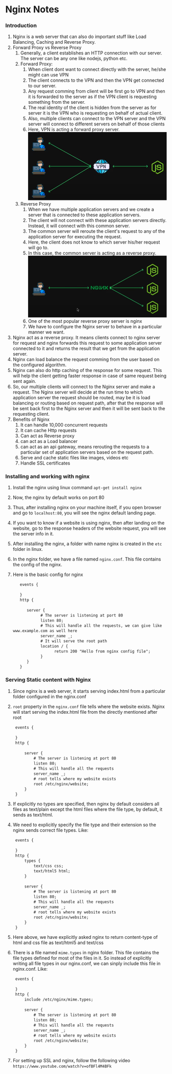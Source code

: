 # Nginx Notes

### Introduction

1. Nginx is a web server that can also do important stuff like Load Balancing, Caching and Reverse Proxy.
2. Forward Proxy vs Reverse Proxy
   1. Generally, a client establishes an HTTP connection with our server. The server can be any one like nodejs, python etc.
   2. Forward Proxy:
      1. When client dont want to connect directly with the server, he/she might can use VPN
      2. The client connects to the VPN and then the VPN get connected to our server.
      3. Any request comming from client will be first go to VPN and then it is forwarded to the server as if the VPN client is requesting something from the server.
      4. The real identity of the client is hidden from the server as for server it is the VPN who is requesting on behalf of actual client.
      5. Also, multiple clients can connect to the VPN server and the VPN server will connect to different servers on behalf of those clients
      6. Here, VPN is acting a forward proxy server.  
         ![Forward Proxy](./resources/images/fwd-proxy.png)
   3. Reverse Proxy
      1. When we have multiple application servers and we create a server that is connected to these application servers.
      2. The client will not connect with these application servers directly. Instead, it will connect with this common server.
      3. The common server will reroute the client's request to any of the application server for executing the request.
      4. Here, the client does not know to which server his/her request will go to.
      5. In this case, the common server is acting as a reverse proxy.  
         ![Reverse proxy](./resources/images/rev-proxy.png)
      6. One of the most popular reverse proxy server is nginx
      7. We have to configure the Nginx server to behave in a particular manner we want.
3. Nginx act as a reverse proxy. It means clients connect to nginx server for request and nginx forwards this request to some application server connected to it and returns the result that we get from the application server.
4. Nginx can load balance the request comming from the user based on the configured algorithm.
5. Nginx can also do http caching of the response for some request. This will help the client getting faster response in case of same request being sent again.
6. So, our multiple clients will connect to the Nginx server and make a request. The Nginx server will decide at the run time to which application server the request should be routed, may be it is load balancing or routing based on request path, after that the response will be sent back first to the Nginx server and then it will be sent back to the requesting client.
7. Benefits of Nginx
   1. It can handle 10,000 concurrent requests
   2. It can cache Http requests
   3. Can act as Reverse proxy
   4. can act as a Load balancer
   5. can act as an api gateway, means rerouting the requests to a particular set of application servers based on the request path.
   6. Serve and cache static files like images, videos etc
   7. Handle SSL certificates

### Installing and working with nginx

1. Install the nginx using linux command `apt-get install nginx`
2. Now, the nginx by default works on port 80
3. Thus, after installing nginx on your machine itself, if you open browser and go to `localhost:80`, you will see the nginx default landing page.
4. If you want to know if a website is using nginx, then after landing on the website, go to the response headers of the website request, you will see the server info in it.
5. After installing the nginx, a folder with name nginx is created in the `etc` folder in linux.
6. In the nginx folder, we have a file named `nginx.conf`. This file contains the config of the nginx.
7. Here is the basic config for nginx

   ```
      events {

      }
      http {

         server {
               # The server is listening at port 80
               listen 80;
               # This will handle all the requests, we can give like www.example.com as well here
               server_name _;
               # It will serve the root path
               location / {
                     return 200 "Hello from nginx config file";
               }
         }
      }
   ```

### Serving Static content with Nginx

1. Since nginx is a web server, it starts serving index.html from a particular folder configured in the nginx.conf
2. `root` property in the `nginx.conf` file tells where the website exists. Nginx will start serving the index.html file from the directly mentioned after root

   ```
    events {

    }
    http {

        server {
            # The server is listening at port 80
            listen 80;
            # This will handle all the requests
            server_name _;
            # root tells where my website exists
            root /etc/nginx/website;
        }
    }

   ```

3. If explicitly no types are specified, then nginx by default considers all files as text/plain except the html files where the file type, by default, it sends as text/html.
4. We need to explicitly specify the file type and their extension so the nginx sends correct file types. Like:

   ```
    events {

    }
    http {
        types {
            text/css css;
            text/html5 html;
        }

        server {
            # The server is listening at port 80
            listen 80;
            # This will handle all the requests
            server_name _;
            # root tells where my website exists
            root /etc/nginx/website;
        }
    }
   ```

5. Here above, we have explicitly asked nginx to return content-type of html and css file as text/html5 and text/css
6. There is a file named `mime.types` in nginx folder. This file contains the file types defined for most of the files in it. So instead of explicitly writing all file types in our nginx.conf, we can sinply include this file in nginx.conf. Like:

   ```
    events {

    }
    http {
        include /etc/nginx/mime.types;

        server {
            # The server is listening at port 80
            listen 80;
            # This will handle all the requests
            server_name _;
            # root tells where my website exists
            root /etc/nginx/website;
        }
    }

   ```

7. For setting up SSL and nginx, follow the following video `https://www.youtube.com/watch?v=ofBFl4M4BFk`

